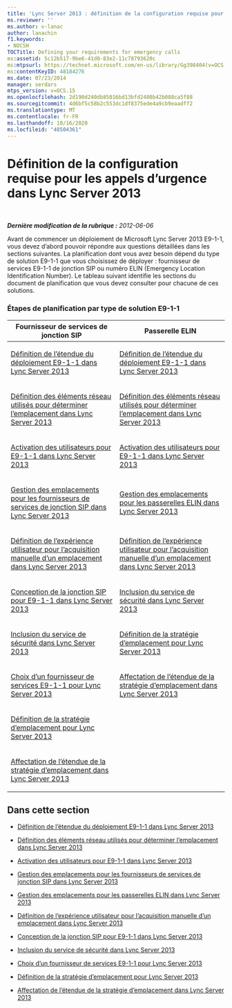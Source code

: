 ```yaml
---
title: 'Lync Server 2013 : définition de la configuration requise pour les appels d’urgence'
ms.reviewer: ''
ms.author: v-lanac
author: lanachin
f1.keywords:
- NOCSH
TOCTitle: Defining your requirements for emergency calls
ms:assetid: 5c12b517-9be6-41d0-83e2-11c78793620c
ms:mtpsurl: https://technet.microsoft.com/en-us/library/Gg398404(v=OCS.15)
ms:contentKeyID: 48184276
ms.date: 07/23/2014
manager: serdars
mtps_version: v=OCS.15
ms.openlocfilehash: 2d190d240db85016bd13bfd2480b42b088ca5f88
ms.sourcegitcommit: 4d6bf5c58b2c553dc1df8375ede4a9cb9eaadff2
ms.translationtype: MT
ms.contentlocale: fr-FR
ms.lasthandoff: 10/16/2020
ms.locfileid: "48504361"
---
```

# <a name="defining-your-requirements-for-emergency-calls-in-lync-server-2013"></a>Définition de la configuration requise pour les appels d’urgence dans Lync Server 2013

<div data-xmlns="http://www.w3.org/1999/xhtml">

<div class="topic" data-xmlns="http://www.w3.org/1999/xhtml" data-msxsl="urn:schemas-microsoft-com:xslt" data-cs="https://msdn.microsoft.com/">

<div data-asp="https://msdn2.microsoft.com/asp">



</div>

<div id="mainSection">

<div id="mainBody">

<span> </span>

_**Dernière modification de la rubrique :** 2012-06-06_

Avant de commencer un déploiement de Microsoft Lync Server 2013 E9-1-1, vous devez d’abord pouvoir répondre aux questions détaillées dans les sections suivantes. La planification dont vous avez besoin dépend du type de solution E9-1-1 que vous choisissez de déployer : fournisseur de services E9-1-1 de jonction SIP ou numéro ELIN (Emergency Location Identification Number). Le tableau suivant identifie les sections du document de planification que vous devez consulter pour chacune de ces solutions.

### <a name="planning-steps-by-type-of-e9-1-1-solution"></a>Étapes de planification par type de solution E9-1-1

<table>
<colgroup>
<col style="width: 50%" />
<col style="width: 50%" />
</colgroup>
<thead>
<tr class="header">
<th>Fournisseur de services de jonction SIP</th>
<th>Passerelle ELIN</th>
</tr>
</thead>
<tbody>
<tr class="odd">
<td><p><a href="lync-server-2013-defining-the-scope-of-the-e9-1-1-deployment.md">Définition de l’étendue du déploiement E9-1-1 dans Lync Server 2013</a></p></td>
<td><p><a href="lync-server-2013-defining-the-scope-of-the-e9-1-1-deployment.md">Définition de l’étendue du déploiement E9-1-1 dans Lync Server 2013</a></p></td>
</tr>
<tr class="even">
<td><p><a href="lync-server-2013-defining-the-network-elements-used-to-determine-location.md">Définition des éléments réseau utilisés pour déterminer l’emplacement dans Lync Server 2013</a></p></td>
<td><p><a href="lync-server-2013-defining-the-network-elements-used-to-determine-location.md">Définition des éléments réseau utilisés pour déterminer l’emplacement dans Lync Server 2013</a></p></td>
</tr>
<tr class="odd">
<td><p><a href="lync-server-2013-enabling-users-for-e9-1-1.md">Activation des utilisateurs pour E9-1-1 dans Lync Server 2013</a></p></td>
<td><p><a href="lync-server-2013-enabling-users-for-e9-1-1.md">Activation des utilisateurs pour E9-1-1 dans Lync Server 2013</a></p></td>
</tr>
<tr class="even">
<td><p><a href="lync-server-2013-managing-locations-for-sip-trunk-service-providers.md">Gestion des emplacements pour les fournisseurs de services de jonction SIP dans Lync Server 2013</a></p></td>
<td><p><a href="lync-server-2013-managing-locations-for-elin-gateways.md">Gestion des emplacements pour les passerelles ELIN dans Lync Server 2013</a></p></td>
</tr>
<tr class="odd">
<td><p><a href="lync-server-2013-defining-the-user-experience-for-manually-acquiring-a-location.md">Définition de l’expérience utilisateur pour l’acquisition manuelle d’un emplacement dans Lync Server 2013</a></p></td>
<td><p><a href="lync-server-2013-defining-the-user-experience-for-manually-acquiring-a-location.md">Définition de l’expérience utilisateur pour l’acquisition manuelle d’un emplacement dans Lync Server 2013</a></p></td>
</tr>
<tr class="even">
<td><p><a href="lync-server-2013-designing-the-sip-trunk-for-e9-1-1.md">Conception de la jonction SIP pour E9-1-1 dans Lync Server 2013</a></p></td>
<td><p><a href="lync-server-2013-including-the-security-desk.md">Inclusion du service de sécurité dans Lync Server 2013</a></p></td>
</tr>
<tr class="odd">
<td><p><a href="lync-server-2013-including-the-security-desk.md">Inclusion du service de sécurité dans Lync Server 2013</a></p></td>
<td><p><a href="lync-server-2013-defining-the-location-policy.md">Définition de la stratégie d’emplacement pour Lync Server 2013</a></p></td>
</tr>
<tr class="even">
<td><p><a href="lync-server-2013-choosing-an-e9-1-1-service-provider.md">Choix d’un fournisseur de services E9-1-1 pour Lync Server 2013</a></p></td>
<td><p><a href="lync-server-2013-assigning-location-policy-scope.md">Affectation de l’étendue de la stratégie d’emplacement dans Lync Server 2013</a></p></td>
</tr>
<tr class="odd">
<td><p><a href="lync-server-2013-defining-the-location-policy.md">Définition de la stratégie d’emplacement pour Lync Server 2013</a></p></td>
<td></td>
</tr>
<tr class="even">
<td><p><a href="lync-server-2013-assigning-location-policy-scope.md">Affectation de l’étendue de la stratégie d’emplacement dans Lync Server 2013</a></p></td>
<td></td>
</tr>
</tbody>
</table>


<div>

## <a name="in-this-section"></a>Dans cette section

  - [Définition de l’étendue du déploiement E9-1-1 dans Lync Server 2013](lync-server-2013-defining-the-scope-of-the-e9-1-1-deployment.md)

  - [Définition des éléments réseau utilisés pour déterminer l’emplacement dans Lync Server 2013](lync-server-2013-defining-the-network-elements-used-to-determine-location.md)

  - [Activation des utilisateurs pour E9-1-1 dans Lync Server 2013](lync-server-2013-enabling-users-for-e9-1-1.md)

  - [Gestion des emplacements pour les fournisseurs de services de jonction SIP dans Lync Server 2013](lync-server-2013-managing-locations-for-sip-trunk-service-providers.md)

  - [Gestion des emplacements pour les passerelles ELIN dans Lync Server 2013](lync-server-2013-managing-locations-for-elin-gateways.md)

  - [Définition de l’expérience utilisateur pour l’acquisition manuelle d’un emplacement dans Lync Server 2013](lync-server-2013-defining-the-user-experience-for-manually-acquiring-a-location.md)

  - [Conception de la jonction SIP pour E9-1-1 dans Lync Server 2013](lync-server-2013-designing-the-sip-trunk-for-e9-1-1.md)

  - [Inclusion du service de sécurité dans Lync Server 2013](lync-server-2013-including-the-security-desk.md)

  - [Choix d’un fournisseur de services E9-1-1 pour Lync Server 2013](lync-server-2013-choosing-an-e9-1-1-service-provider.md)

  - [Définition de la stratégie d’emplacement pour Lync Server 2013](lync-server-2013-defining-the-location-policy.md)

  - [Affectation de l’étendue de la stratégie d’emplacement dans Lync Server 2013](lync-server-2013-assigning-location-policy-scope.md)

</div>

</div>

<span> </span>

</div>

</div>

</div>


